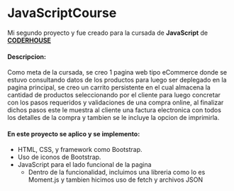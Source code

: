 # JavaScriptCourse
Mi segundo proyecto y fue creado para la cursada de **JavaScript** de **[CODERHOUSE](https://www.coderhouse.com/)**

#### Descripcion:
Como meta de la cursada, se creo 1 pagina web tipo eCommerce donde se estuvo consultando datos de los productos para luego ser deplegado en la pagina principal, se creo un carrito persistente en el cual almacena la cantidad de productos seleccionando por el cliente para luego concretar con los pasos requeridos y validaciones de una compra online, al finalizar dichos pasos este le muestra al cliente una factura electronica con todos los detalles de la compra y tambien se le incluye la opcion de imprimirla.

#### En este proyecto se aplico y se implemento:
- HTML, CSS, y framework como Bootstrap.
- Uso de iconos de Bootstrap.
- JavaScript para el lado funcional de la pagina
  - Dentro de la funcionalidad, incluimos una libreria como lo es Moment.js y tambien hicimos uso de fetch y archivos JSON
